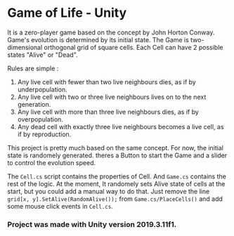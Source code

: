 # Game of Life - Unity

It is a zero-player game based on the concept by John Horton Conway. Game's evolution is determined by its initial state. The Game is two-dimensional orthogonal grid of square cells. Each Cell can have 2 possible states "Alive" or "Dead".

Rules are simple : 
   1. Any live cell with fewer than two live neighbours dies, as if by underpopulation.
   2. Any live cell with two or three live neighbours lives on to the next generation.
   3. Any live cell with more than three live neighbours dies, as if by overpopulation.
   4. Any dead cell with exactly three live neighbours becomes a live cell, as if by reproduction.

This project is pretty much based on the same concept. For now, the initial state is randomely generated. theres a Button to start the Game and a slider to control the evolution speed.

The `Cell.cs` script contains the properties of Cell. And `Game.cs` contains the rest of the logic. At the moment, It randomely sets Alive state of cells at the start, but you could add a manual way to do that. Just remove the line `grid[x, y].SetAlive(RandomAlive());` from `Game.cs/PlaceCells()` and add some mouse click events in `Cell.cs`.

### Project was made with Unity version 2019.3.11f1.
